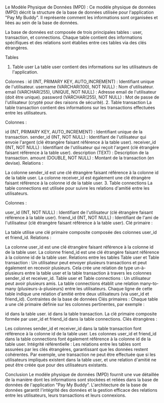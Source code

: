 Le Modèle Physique de Données (MPD) :
Ce modèle physique de données (MPD) décrit la structure de la base de données utilisée pour l'application "Pay My Buddy". Il représente comment les informations sont organisées et liées au sein de la base de données.

La base de données est composée de trois principales tables : user, transaction, et connections. Chaque table contient des informations spécifiques et des relations sont établies entre ces tables via des clés étrangères.

Tables
1. Table user
La table user contient des informations sur les utilisateurs de l'application.

Colonnes :
id (INT, PRIMARY KEY, AUTO_INCREMENT) : Identifiant unique de l'utilisateur.
username (VARCHAR(100), NOT NULL) : Nom d'utilisateur.
email (VARCHAR(255), UNIQUE, NOT NULL) : Adresse email de l'utilisateur (doit être unique).
password (VARCHAR(255), NOT NULL) : Mot de passe de l'utilisateur (crypté pour des raisons de sécurité).
2. Table transaction
La table transaction contient des informations sur les transactions effectuées entre les utilisateurs.

Colonnes :

id (INT, PRIMARY KEY, AUTO_INCREMENT) : Identifiant unique de la transaction.
sender_id (INT, NOT NULL) : Identifiant de l'utilisateur qui envoie l'argent (clé étrangère faisant référence à la table user).
receiver_id (INT, NOT NULL) : Identifiant de l'utilisateur qui reçoit l'argent (clé étrangère faisant référence à la table user).
description (TEXT) : Description de la transaction.
amount (DOUBLE, NOT NULL) : Montant de la transaction (en devise).
Relations :

La colonne sender_id est une clé étrangère faisant référence à la colonne id de la table user.
La colonne receiver_id est également une clé étrangère faisant référence à la colonne id de la table user.
3. Table connections
La table connections est utilisée pour suivre les relations d'amitié entre les utilisateurs.

Colonnes :

user_id (INT, NOT NULL) : Identifiant de l'utilisateur (clé étrangère faisant référence à la table user).
friend_id (INT, NOT NULL) : Identifiant de l'ami de l'utilisateur (clé étrangère faisant référence à la table user).
Clé primaire :

La table utilise une clé primaire composite composée des colonnes user_id et friend_id.
Relations :

La colonne user_id est une clé étrangère faisant référence à la colonne id de la table user.
La colonne friend_id est une clé étrangère faisant référence à la colonne id de la table user.
Relations entre les tables
Table user et Table transaction :
Un utilisateur peut envoyer plusieurs transactions et peut également en recevoir plusieurs. Cela crée une relation de type un-à-plusieurs entre la table user et la table transaction à travers les colonnes sender_id et receiver_id.
Table user et Table connections :
Un utilisateur peut avoir plusieurs amis. La table connections établit une relation many-to-many (plusieurs-à-plusieurs) entre les utilisateurs. Chaque ligne de cette table indique une relation d'amitié entre deux utilisateurs (via user_id et friend_id).
Contraintes de la base de données
Clés primaires : Chaque table a une clé primaire définie sur les colonnes pertinentes, par exemple :

id dans la table user.
id dans la table transaction.
La clé primaire composite formée par user_id et friend_id dans la table connections.
Clés étrangères :

Les colonnes sender_id et receiver_id dans la table transaction font référence à la colonne id de la table user.
Les colonnes user_id et friend_id dans la table connections font également référence à la colonne id de la table user.
Intégrité référentielle : Les relations entre les tables sont assurées par les clés étrangères, garantissant que les données restent cohérentes. Par exemple, une transaction ne peut être effectuée que si les utilisateurs impliqués existent dans la table user, et une relation d'amitié ne peut être créée que pour des utilisateurs existants.

Conclusion
Le modèle physique de données (MPD) fournit une vue détaillée de la manière dont les informations sont stockées et reliées dans la base de données de l'application "Pay My Buddy". L'architecture de la base de données garantit l'intégrité des données et la gestion efficace des relations entre les utilisateurs, leurs transactions et leurs connexions.


